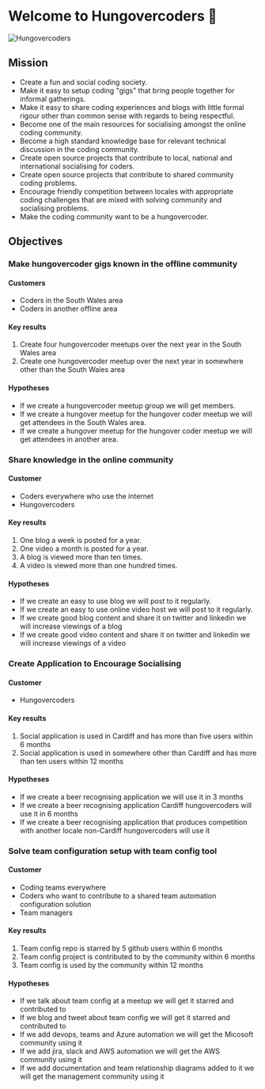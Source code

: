 # Welcome to Hungovercoders 👋

![Hungovercoders](/Twitter-Header-Image.png)

## Mission

* Create a fun and social coding society. 
* Make it easy to setup coding "gigs" that bring people together for informal gatherings.
* Make it easy to share coding experiences and blogs with little formal rigour other than common sense with regards to being respectful.
* Become one of the main resources for socialising amongst the online coding community.
* Become a high standard knowledge base for relevant technical discussion in the coding community. 
* Create open source projects that contribute to local, national and international socialising for coders.
* Create open source projects that contribute to shared community coding problems.
* Encourage friendly competition between locales with appropriate coding challenges that are mixed with solving community and socialising problems.
* Make the coding community want to be a hungovercoder.

## Objectives

### Make hungovercoder gigs known in the offline community

#### Customers

* Coders in the South Wales area
* Coders in another offline area

#### Key results
1. Create four hungovercoder meetups over the next year in the South Wales area
2. Create one hungovercoder meetup over the next year in somewhere other than the South Wales area

#### Hypotheses
* If we create a hungovercoder meetup group we will get members. 
* If we create a hungover meetup for the hungover coder meetup we will get attendees in the South Wales area.
* If we create a hungover meetup for the hungover coder meetup we will get attendees in another area.

### Share knowledge in the online community

#### Customer
* Coders everywhere who use the internet
* Hungovercoders

#### Key results
1. One blog a week is posted for a year.
2. One video a month is posted for a year. 
3. A blog is viewed more than ten times.
4. A video is viewed more than one hundred times. 

#### Hypotheses
* If we create an easy to use blog we will post to it regularly.
* If we create an easy to use online video host we will post to it regularly.
* If we create good blog content and share it on twitter and linkedin we will increase viewings of a blog
* If we create good video content and share it on twitter and linkedin we will increase viewings of a video

### Create Application to Encourage Socialising

#### Customer
* Hungovercoders

#### Key results
1. Social application is used in Cardiff and has more than five users within 6 months
2. Social application is used in somewhere other than Cardiff and has more than ten users within 12 months

#### Hypotheses
* If we create a beer recognising application we will use it in 3 months
* If we create a beer recognising application Cardiff hungovercoders will use it in 6 months
* If we create a beer recognising application that produces competition with another locale non-Cardiff hungovercoders will use it

### Solve team configuration setup with team config tool

#### Customer
* Coding teams everywhere
* Coders who want to contribute to a shared team automation configuration solution
* Team managers

#### Key results
1. Team config repo is starred by 5 github users within 6 months
2. Team config project is contributed to by the community within 6 months
3. Team config is used by the community within 12 months

#### Hypotheses
* If we talk about team config at a meetup we will get it starred and contributed to
* If we blog and tweet about team config we will get it starred and contributed to
* If we add devops, teams and Azure automation we will get the Micosoft community using it 
* If we add jira, slack and AWS automation we will get the AWS community using it 
* If we add documentation and team relationship diagrams added to it we will get the management community using it

<!--

**Here are some ideas to get you started:**

🙋‍♀️ A short introduction - what is your organization all about?
🌈 Contribution guidelines - how can the community get involved?
👩‍💻 Useful resources - where can the community find your docs? Is there anything else the community should know?
🍿 Fun facts - what does your team eat for breakfast?
🧙 Remember, you can do mighty things with the power of [Markdown](https://docs.github.com/github/writing-on-github/getting-started-with-writing-and-formatting-on-github/basic-writing-and-formatting-syntax)
-->
